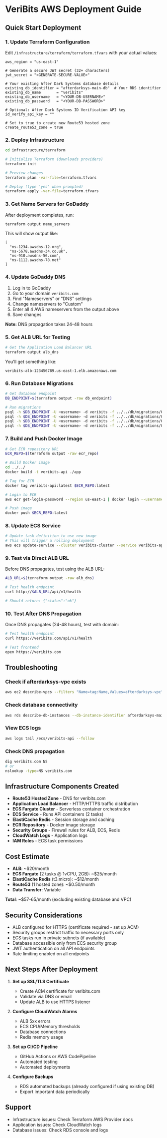# VeriBits AWS Deployment Guide

## Quick Start Deployment

### 1. Update Terraform Configuration

Edit `/infrastructure/terraform/terraform.tfvars` with your actual values:

```hcl
aws_region = "us-east-1"

# Generate a secure JWT secret (32+ characters)
jwt_secret = "<GENERATE-SECURE-VALUE>"

# Your existing After Dark Systems database details
existing_db_identifier = "afterdarksys-main-db"  # Your RDS identifier
existing_db_name       = "veribits"
existing_db_username   = "<YOUR-DB-USERNAME>"
existing_db_password   = "<YOUR-DB-PASSWORD>"

# Optional: After Dark Systems ID Verification API key
id_verify_api_key = ""

# Set to true to create new Route53 hosted zone
create_route53_zone = true
```

### 2. Deploy Infrastructure

```bash
cd infrastructure/terraform

# Initialize Terraform (downloads providers)
terraform init

# Preview changes
terraform plan -var-file=terraform.tfvars

# Deploy (type 'yes' when prompted)
terraform apply -var-file=terraform.tfvars
```

### 3. Get Name Servers for GoDaddy

After deployment completes, run:

```bash
terraform output name_servers
```

This will show output like:
```
[
  "ns-1234.awsdns-12.org",
  "ns-5678.awsdns-34.co.uk",
  "ns-910.awsdns-56.com",
  "ns-1112.awsdns-78.net"
]
```

### 4. Update GoDaddy DNS

1. Log in to GoDaddy
2. Go to your domain `veribits.com`
3. Find "Nameservers" or "DNS" settings
4. Change nameservers to "Custom"
5. Enter all 4 AWS nameservers from the output above
6. Save changes

**Note:** DNS propagation takes 24-48 hours

### 5. Get ALB URL for Testing

```bash
# Get the Application Load Balancer URL
terraform output alb_dns
```

You'll get something like:
```
veribits-alb-123456789.us-east-1.elb.amazonaws.com
```

### 6. Run Database Migrations

```bash
# Get database endpoint
DB_ENDPOINT=$(terraform output -raw db_endpoint)

# Run migrations
psql -h $DB_ENDPOINT -U <username> -d veribits -f ../../db/migrations/001_initial_schema.sql
psql -h $DB_ENDPOINT -U <username> -d veribits -f ../../db/migrations/002_additional_tools.sql
psql -h $DB_ENDPOINT -U <username> -d veribits -f ../../db/migrations/003_file_magic_table.sql
psql -h $DB_ENDPOINT -U <username> -d veribits -f ../../db/migrations/004_file_signature_table.sql
```

### 7. Build and Push Docker Image

```bash
# Get ECR repository URL
ECR_REPO=$(terraform output -raw ecr_repo)

# Build Docker image
cd ../../
docker build -t veribits-api ./app

# Tag for ECR
docker tag veribits-api:latest $ECR_REPO:latest

# Login to ECR
aws ecr get-login-password --region us-east-1 | docker login --username AWS --password-stdin $ECR_REPO

# Push image
docker push $ECR_REPO:latest
```

### 8. Update ECS Service

```bash
# Update task definition to use new image
# This will trigger a rolling deployment
aws ecs update-service --cluster veribits-cluster --service veribits-api --force-new-deployment
```

### 9. Test via Direct ALB URL

Before DNS propagates, test using the ALB URL:

```bash
ALB_URL=$(terraform output -raw alb_dns)

# Test health endpoint
curl http://$ALB_URL/api/v1/health

# Should return: {"status":"ok"}
```

### 10. Test After DNS Propagation

Once DNS propagates (24-48 hours), test with domain:

```bash
# Test health endpoint
curl https://veribits.com/api/v1/health

# Test frontend
open https://veribits.com
```

## Troubleshooting

### Check if afterdarksys-vpc exists

```bash
aws ec2 describe-vpcs --filters "Name=tag:Name,Values=afterdarksys-vpc"
```

### Check database connectivity

```bash
aws rds describe-db-instances --db-instance-identifier afterdarksys-main-db
```

### View ECS logs

```bash
aws logs tail /ecs/veribits-api --follow
```

### Check DNS propagation

```bash
dig veribits.com NS
# or
nslookup -type=NS veribits.com
```

## Infrastructure Components Created

- **Route53 Hosted Zone** - DNS for veribits.com
- **Application Load Balancer** - HTTP/HTTPS traffic distribution
- **ECS Fargate Cluster** - Serverless container orchestration
- **ECS Service** - Runs API containers (2 tasks)
- **ElastiCache Redis** - Session storage and caching
- **ECR Repository** - Docker image storage
- **Security Groups** - Firewall rules for ALB, ECS, Redis
- **CloudWatch Logs** - Application logs
- **IAM Roles** - ECS task permissions

## Cost Estimate

- **ALB**: ~$20/month
- **ECS Fargate** (2 tasks @ 1vCPU, 2GB): ~$25/month
- **ElastiCache Redis** (t3.micro): ~$12/month
- **Route53** (1 hosted zone): ~$0.50/month
- **Data Transfer**: Variable

**Total**: ~$57-65/month (excluding existing database and VPC)

## Security Considerations

- ALB configured for HTTPS (certificate required - set up ACM)
- Security groups restrict traffic to necessary ports only
- ECS tasks run in private subnets (if available)
- Database accessible only from ECS security group
- JWT authentication on all API endpoints
- Rate limiting enabled on all endpoints

## Next Steps After Deployment

1. **Set up SSL/TLS Certificate**
   - Create ACM certificate for veribits.com
   - Validate via DNS or email
   - Update ALB to use HTTPS listener

2. **Configure CloudWatch Alarms**
   - ALB 5xx errors
   - ECS CPU/Memory thresholds
   - Database connections
   - Redis memory usage

3. **Set up CI/CD Pipeline**
   - GitHub Actions or AWS CodePipeline
   - Automated testing
   - Automated deployments

4. **Configure Backups**
   - RDS automated backups (already configured if using existing DB)
   - Export important data periodically

## Support

- Infrastructure issues: Check Terraform AWS Provider docs
- Application issues: Check CloudWatch logs
- Database issues: Check RDS console and logs

